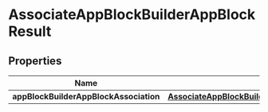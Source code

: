 

# AssociateAppBlockBuilderAppBlockResult


## Properties

| Name | Type | Description | Notes |
|------------ | ------------- | ------------- | -------------|
|**appBlockBuilderAppBlockAssociation** | [**AssociateAppBlockBuilderAppBlockResultAppBlockBuilderAppBlockAssociation**](AssociateAppBlockBuilderAppBlockResultAppBlockBuilderAppBlockAssociation.md) |  |  [optional] |



